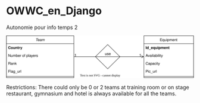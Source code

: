 # OWWC_en_Django
 Autonomie pour info temps 2

 ![Structure](OWWC_structure.drawio.svg)

 Restrictions:
 There could only be 0 or 2 teams at training room or on stage
 restaurant, gymnasium and hotel is always available for all the teams.
